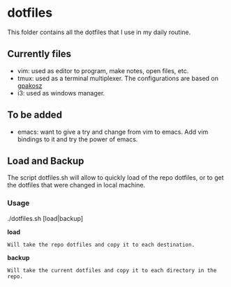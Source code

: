 # dotfiles

This folder contains all the dotfiles that I use in my daily routine.

## Currently files

- vim: used as editor to program, make notes, open files, etc.
- tmux: used as a terminal multiplexer. The configurations are based on [gpakosz](https://github.com/gpakosz/.tmux)
- i3: used as windows manager.

## To be added

- emacs: want to give a try and change from vim to emacs. Add vim bindings to it and try the power of emacs.


## Load and Backup

The script dotfiles.sh will allow to quickly load of the repo dotfiles, or to get the dotfiles that were changed in local machine.

### Usage

./dotfiles.sh [load|backup]

**load**

    Will take the repo dotfiles and copy it to each destination.

**backup**

    Will take the current dotfiles and copy it to each directory in the repo.

